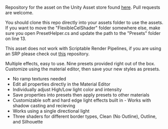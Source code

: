 Repository for the asset on the Unity Asset store found [here](https://www.google.com). Pull requests are welcome.

You should clone this repo directly into your assets folder to use the assets. If you want to move the "FlexibleCelShader" folder somewhere else, make sure you open PresetHelper.cs and update the path to the "Presets" folder on line 13.

This asset does not work with Scriptable Render Pipelines, if you are using an SRP please check out [this]() repository.



Multiple effects, easy to use. Nine presets provided right out of the box. Customize using the material editor, then save your new styles as presets.

- No ramp textures needed
- Edit all properties directly in the Material Editor
- Individually adjust High/Low light color and intensity
- Save properties into presets then apply presets to other materials
- Customizable soft and hard edge light effects built in - Works with shadow casting and recieving
- Works using a single directional light
- Three shaders for different border types, Clean (No Outline), Outline, and Silhouette
